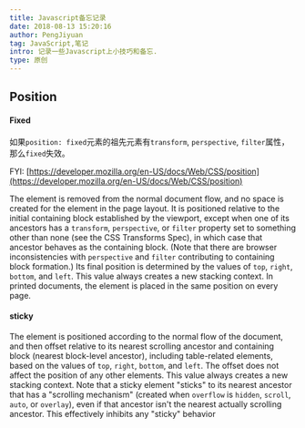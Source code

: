 ```yaml
---
title: Javascript备忘记录
date: 2018-08-13 15:20:16
author: PengJiyuan
tag: JavaScript,笔记
intro: 记录一些Javascript上小技巧和备忘.
type: 原创
---
```


## Position

#### Fixed

如果`position: fixed`元素的祖先元素有`transform`, `perspective`, `filter`属性，那么`fixed`失效。

FYI: [https://developer.mozilla.org/en-US/docs/Web/CSS/position](https://developer.mozilla.org/en-US/docs/Web/CSS/position)

The element is removed from the normal document flow, and no space is created for the element in the page layout. It is positioned relative to the initial containing block established by the viewport, except when one of its ancestors has a `transform`, `perspective`, or `filter` property set to something other than none (see the CSS Transforms Spec), in which case that ancestor behaves as the containing block. (Note that there are browser inconsistencies with `perspective` and `filter` contributing to containing block formation.) Its final position is determined by the values of `top`, `right`, `bottom`, and `left`.
This value always creates a new stacking context. In printed documents, the element is placed in the same position on every page.

#### sticky

The element is positioned according to the normal flow of the document, and then offset relative to its nearest scrolling ancestor and containing block (nearest block-level ancestor), including table-related elements, based on the values of `top`, `right`, `bottom`, and `left`. The offset does not affect the position of any other elements.
This value always creates a new stacking context. Note that a sticky element "sticks" to its nearest ancestor that has a "scrolling mechanism" (created when `overflow` is `hidden`, `scroll`, `auto`, or `overlay`), even if that ancestor isn't the nearest actually scrolling ancestor. This effectively inhibits any "sticky" behavior
